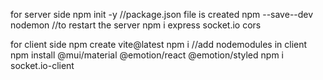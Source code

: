 for server side 
npm init -y //package.json file is created
npm --save--dev nodemon //to restart the server
npm i express socket.io cors

for client side
npm create vite@latest
npm i //add nodemodules in client
npm install @mui/material @emotion/react @emotion/styled
npm i socket.io-client